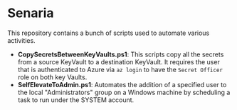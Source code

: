 # Senaria
This repository contains a bunch of scripts used to automate various activities.

- **CopySecretsBetweenKeyVaults.ps1**: This scripts copy all the secrets from a source KeyVault to a destination KeyVault. It requires the user that is authenticated to Azure via `az login` to have the `Secret Officer` role on both key Vaults.
- **SelfElevateToAdmin.ps1**: Automates the addition of a specified user to the local "Administrators" group on a Windows machine by scheduling a task to run under the SYSTEM account.

